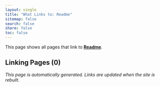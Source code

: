 ```yaml
---
layout: single
title: "What Links to: Readme"
sitemap: false
search: false
share: false
toc: false
---
```


This page shows all pages that link to **[Readme](/vendor/bundle/ruby/3.1.0/gems/jekyll-theme-dinky-0.2.0/README/)**.

## Linking Pages (0)


*This page is automatically generated. Links are updated when the site is rebuilt.*
